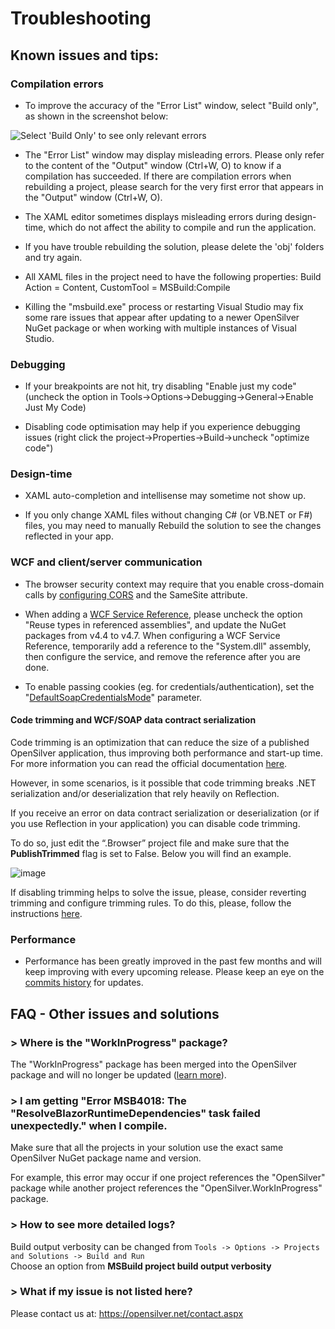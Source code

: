 ﻿# Troubleshooting

## Known issues and tips:

### Compilation errors

- To improve the accuracy of the "Error List" window, select "Build only", as shown in the screenshot below:

![Select 'Build Only' to see only relevant errors](/images/view-only-build-errors-small.png "Select 'Build Only' to see only relevant errors")

- The "Error List" window may display misleading errors. Please only refer to the content of the "Output" window (Ctrl+W, O) to know if a compilation has succeeded. If there are compilation errors when rebuilding a project, please search for the very first error that appears in the "Output" window (Ctrl+W, O).

- The XAML editor sometimes displays misleading errors during design-time, which do not affect the ability to compile and run the application.

- If you have trouble rebuilding the solution, please delete the 'obj' folders and try again.

- All XAML files in the project need to have the following properties: Build Action = Content, CustomTool = MSBuild:Compile

- Killing the "msbuild.exe" process or restarting Visual Studio may fix some rare issues that appear after updating to a newer OpenSilver NuGet package or when working with multiple instances of Visual Studio.

### Debugging

- If your breakpoints are not hit, try disabling "Enable just my code" (uncheck the option in Tools->Options->Debugging->General->Enable Just My Code)

- Disabling code optimisation may help if you experience debugging issues (right click the project->Properties->Build->uncheck "optimize code")

### Design-time

- XAML auto-completion and intellisense may sometime not show up.

- If you only change XAML files without changing C# (or VB.NET or F#) files, you may need to manually Rebuild the solution to see the changes reflected in your app.

### WCF and client/server communication

- The browser security context may require that you enable cross-domain calls by [configuring CORS](../in-depth-topics/wcf-and-webclient.html#adding-support-for-cross-domain-calls-cors) and the SameSite attribute.

- When adding a [WCF Service Reference](../in-depth-topics/wcf-and-webclient.html), please uncheck the option "Reuse types in referenced assemblies", and update the NuGet packages from v4.4 to v4.7. When configuring a WCF Service Reference, temporarily add a reference to the "System.dll" assembly, then configure the service, and remove the reference after you are done.

- To enable passing cookies (eg. for credentials/authentication), set the "[DefaultSoapCredentialsMode](../in-depth-topics/wcf-and-webclient.html)" parameter.

#### Code trimming and WCF/SOAP data contract serialization
Code trimming is an optimization that can reduce the size of a published OpenSilver application, thus improving both performance and start-up time. For more information you can read the official documentation [here](https://docs.microsoft.com/en-us/aspnet/core/blazor/host-and-deploy/configure-trimmer?view=aspnetcore-6.0).

However, in some scenarios, is it possible that code trimming breaks .NET serialization and/or deserialization that rely heavily on Reflection.

If you receive an error on data contract serialization or deserialization (or if you use Reflection in your application) you can disable code trimming.

To do so, just edit the “.Browser” project file and make sure that the **PublishTrimmed** flag is set to False. Below you will find an example.

![image](https://user-images.githubusercontent.com/93962591/158984083-c10f6e4c-0147-434f-b977-97c2ac268dfe.png)

If disabling trimming helps to solve the issue, please, consider reverting trimming and configure trimming rules. To do this, please, follow the instructions [here](https://github.com/dotnet/linker/blob/main/docs/data-formats.md#descriptor-format).

### Performance

- Performance has been greatly improved in the past few months and will keep improving with every upcoming release. Please keep an eye on the [commits history](https://github.com/OpenSilver/OpenSilver/commits/develop) for updates.


## FAQ - Other issues and solutions


### > Where is the "WorkInProgress" package?

The "WorkInProgress" package has been merged into the OpenSilver package and will no longer be updated ([learn more](https://www.opensilver.net/permalinks/wip_discontinued.aspx)).

### > I am getting "Error MSB4018: The "ResolveBlazorRuntimeDependencies" task failed unexpectedly." when I compile.

Make sure that all the projects in your solution use the exact same OpenSilver NuGet package name and version.

For example, this error may occur if one project references the "OpenSilver" package while another project references the "OpenSilver.WorkInProgress" package.

### > How to see more detailed logs?

Build output verbosity can be changed from `Tools -> Options -> Projects and Solutions -> Build and Run`\
Choose an option from **MSBuild project build output verbosity**





### > What if my issue is not listed here?

Please contact us at: https://opensilver.net/contact.aspx

